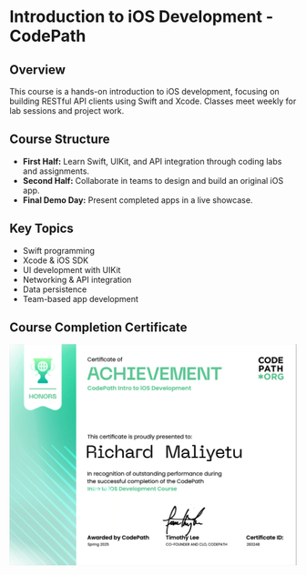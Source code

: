 # Introduction to iOS Development - CodePath

## Overview
This course is a hands-on introduction to iOS development, focusing on building RESTful API clients using Swift and Xcode. Classes meet weekly for lab sessions and project work.

## Course Structure
- **First Half:** Learn Swift, UIKit, and API integration through coding labs and assignments.
- **Second Half:** Collaborate in teams to design and build an original iOS app.
- **Final Demo Day:** Present completed apps in a live showcase.

## Key Topics
- Swift programming
- Xcode & iOS SDK
- UI development with UIKit
- Networking & API integration
- Data persistence
- Team-based app development

## Course Completion Certificate

[![iOS Course completion Certificate](certificate.png)](Certificate.pdf)



